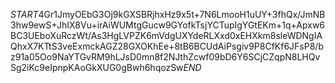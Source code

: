 $START$4Gr1JmyOEbG3Oj9kGXSBRjhxHz9x5t+7N6LmooH1uUY+3fhQx/JmNB3hw9ewS+JhIX8Vu+irAiWUMtgGucw9GYofkTsjYCTupIgYGtEKm+1q+Apxw6BC3UEboXuRczWt/As3HgLVPZK6mVdgUXYdeRLXxd0xEHXkm8sleWDNgIAQhxX7KTtS3veExmckAGZ28GXOKhEe+8tB6BCUdAiPsgiv9P8CfKf6JFsP8/bz91a05Oo9NaYTGvRM9hLJsD0mn8f2NJthZcwf09bD6Y6SCjCZqpN8LHQvSg2iKc9eIpnpKAoGkXUG0gBwh6hqozSw$END$